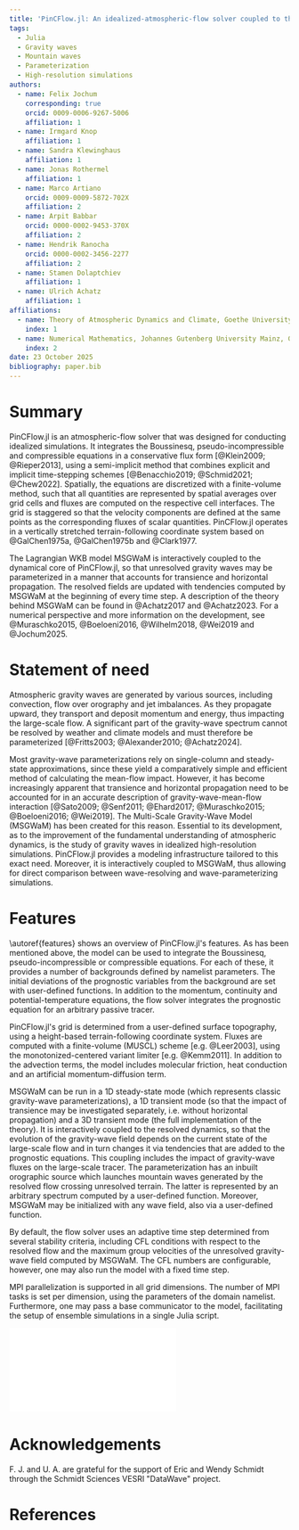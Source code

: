 ```yaml
---
title: 'PinCFlow.jl: An idealized-atmospheric-flow solver coupled to the 3D transient gravity-wave model MSGWaM'
tags:
  - Julia
  - Gravity waves
  - Mountain waves
  - Parameterization
  - High-resolution simulations
authors:
  - name: Felix Jochum
    corresponding: true
    orcid: 0009-0006-9267-5006
    affiliation: 1
  - name: Irmgard Knop
    affiliation: 1
  - name: Sandra Klewinghaus
    affiliation: 1
  - name: Jonas Rothermel
    affiliation: 1
  - name: Marco Artiano
    orcid: 0009-0009-5872-702X
    affiliation: 2
  - name: Arpit Babbar
    orcid: 0000-0002-9453-370X
    affiliation: 2
  - name: Hendrik Ranocha
    orcid: 0000-0002-3456-2277
    affiliation: 2
  - name: Stamen Dolaptchiev
    affiliation: 1
  - name: Ulrich Achatz
    affiliation: 1
affiliations:
  - name: Theory of Atmospheric Dynamics and Climate, Goethe University Frankfurt, Germany
    index: 1
  - name: Numerical Mathematics, Johannes Gutenberg University Mainz, Germany
    index: 2
date: 23 October 2025
bibliography: paper.bib
---
```


# Summary

PinCFlow.jl is an atmospheric-flow solver that was designed for conducting idealized simulations. It integrates the Boussinesq, pseudo-incompressible and compressible equations in a conservative flux form [@Klein2009; @Rieper2013], using a semi-implicit method that combines explicit and implicit time-stepping schemes [@Benacchio2019; @Schmid2021; @Chew2022]. Spatially, the equations are discretized with a finite-volume method, such that all quantities are represented by spatial averages over grid cells and fluxes are computed on the respective cell interfaces. The grid is staggered so that the velocity components are defined at the same points as the corresponding fluxes of scalar quantities. PinCFlow.jl operates in a vertically stretched terrain-following coordinate system based on @GalChen1975a, @GalChen1975b and @Clark1977.

The Lagrangian WKB model MSGWaM is interactively coupled to the dynamical core of PinCFlow.jl, so that unresolved gravity waves may be parameterized in a manner that accounts for transience and horizontal propagation. The resolved fields are updated with tendencies computed by MSGWaM at the beginning of every time step. A description of the theory behind MSGWaM can be found in @Achatz2017 and @Achatz2023. For a numerical perspective and more information on the development, see @Muraschko2015, @Boeloeni2016, @Wilhelm2018, @Wei2019 and @Jochum2025.

# Statement of need

Atmospheric gravity waves are generated by various sources, including convection, flow over orography and jet imbalances. As they propagate upward, they transport and deposit momentum and energy, thus impacting the large-scale flow. A significant part of the gravity-wave spectrum cannot be resolved by weather and climate models and must therefore be parameterized [@Fritts2003; @Alexander2010; @Achatz2024].

Most gravity-wave parameterizations rely on single-column and steady-state approximations, since these yield a comparatively simple and efficient method of calculating the mean-flow impact. However, it has become increasingly apparent that transience and horizontal propagation need to be accounted for in an accurate description of gravity-wave-mean-flow interaction [@Sato2009; @Senf2011; @Ehard2017; @Muraschko2015; @Boeloeni2016; @Wei2019]. The Multi-Scale Gravity-Wave Model (MSGWaM) has been created for this reason. Essential to its development, as to the improvement of the fundamental understanding of atmospheric dynamics, is the study of gravity waves in idealized high-resolution simulations. PinCFlow.jl provides a modeling infrastructure tailored to this exact need. Moreover, it is interactively coupled to MSGWaM, thus allowing for direct comparison between wave-resolving and wave-parameterizing simulations.

# Features

\autoref{features} shows an overview of PinCFlow.jl's features. As has been mentioned above, the model can be used to integrate the Boussinesq, pseudo-incompressible or compressible equations. For each of these, it provides a number of backgrounds defined by namelist parameters. The initial deviations of the prognostic variables from the background are set with user-defined functions. In addition to the momentum, continuity and potential-temperature equations, the flow solver integrates the prognostic equation for an arbitrary passive tracer.

PinCFlow.jl's grid is determined from a user-defined surface topography, using a height-based terrain-following coordinate system. Fluxes are computed with a finite-volume (MUSCL) scheme [e.g. @Leer2003], using the monotonized-centered variant limiter [e.g. @Kemm2011]. In addition to the advection terms, the model includes molecular friction, heat conduction and an artificial momentum-diffusion term.

MSGWaM can be run in a 1D steady-state mode (which represents classic gravity-wave parameterizations), a 1D transient mode (so that the impact of transience may be investigated separately, i.e. without horizontal propagation) and a 3D transient mode (the full implementation of the theory). It is interactively coupled to the resolved dynamics, so that the evolution of the gravity-wave field depends on the current state of the large-scale flow and in turn changes it via tendencies that are added to the prognostic equations. This coupling includes the impact of gravity-wave fluxes on the large-scale tracer. The parameterization has an inbuilt orographic source which launches mountain waves generated by the resolved flow crossing unresolved terrain. The latter is represented by an arbitrary spectrum computed by a user-defined function. Moreover, MSGWaM may be initialized with any wave field, also via a user-defined function.

By default, the flow solver uses an adaptive time step determined from several stability criteria, including CFL conditions with respect to the resolved flow and the maximum group velocities of the unresolved gravity-wave field computed by MSGWaM. The CFL numbers are configurable, however, one may also run the model with a fixed time step.

MPI parallelization is supported in all grid dimensions. The number of MPI tasks is set per dimension, using the parameters of the domain namelist. Furthermore, one may pass a base communicator to the model, facilitating the setup of ensemble simulations in a single Julia script.

![Overview of PinCFlow.jl's features.\label{features}](features.pdf)

# Acknowledgements

F. J. and U. A. are grateful for the support of Eric and Wendy Schmidt through the Schmidt Sciences VESRI "DataWave" project.

# References
